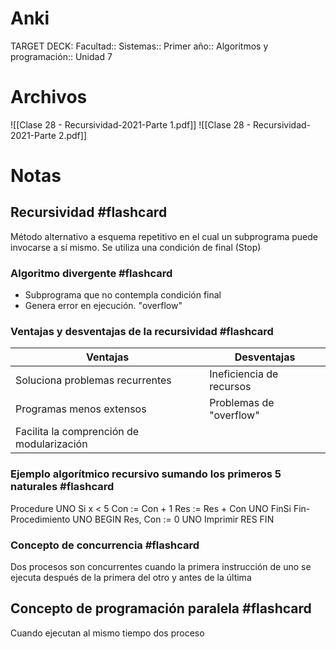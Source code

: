 # Anki
TARGET DECK: Facultad::  Sistemas:: Primer año:: Algoritmos y programación:: Unidad 7
# Archivos
![[Clase 28 - Recursividad-2021-Parte 1.pdf]]
![[Clase 28 - Recursividad-2021-Parte 2.pdf]]

# Notas

## Recursividad #flashcard
Método alternativo a esquema repetitivo en el cual un subprograma puede invocarse a sí mismo. Se utiliza una condición de final (Stop)
<!--ID: 1700070990425-->


### Algoritmo divergente #flashcard
- Subprograma que no contempla condición final
- Genera error en ejecución. "overflow"
<!--ID: 1700070990431-->


### Ventajas y desventajas de la recursividad #flashcard
| Ventajas                                  | Desventajas              |
| ----------------------------------------- | ------------------------ |
| Soluciona problemas recurrentes           | Ineficiencia de recursos |
| Programas menos extensos                  | Problemas de "overflow"  |
| Facilita la comprención de modularización |                          |
<!--ID: 1700070990436-->


### Ejemplo algorítmico recursivo sumando los primeros 5 naturales #flashcard
Procedure UNO
	Si x < 5
		Con := Con + 1
		Res := Res + Con
		UNO
	FinSi
Fin-Procedimiento UNO
BEGIN
	Res, Con := 0
	UNO
	Imprimir RES
FIN
<!--ID: 1700070990441-->


### Concepto de concurrencia #flashcard
Dos procesos son concurrentes cuando la primera instrucción de uno se ejecuta después de la primera del otro y antes de la última
<!--ID: 1700070990446-->


## Concepto de programación paralela #flashcard
Cuando ejecutan al mismo tiempo dos proceso
<!--ID: 1700071007023-->
